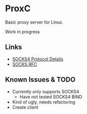 # ProxC
Basic proxy server for Linux.

Work in progress

## Links
- [SOCKS4 Protocol Details](https://github.com/h12w/socks/blob/master/spec/SOCKS4.protocol.txt)
- [SOCKS RFC](https://datatracker.ietf.org/doc/html/rfc1928)

## Known Issues & TODO
- Currently only supports SOCKS4
  - Have not tested SOCKS4 BIND
- Kind of ugly, needs refactoring
- Create client
